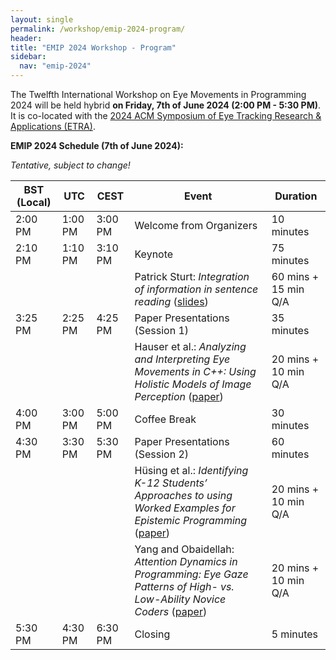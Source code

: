 ```yaml
---
layout: single
permalink: /workshop/emip-2024-program/
header:
title: "EMIP 2024 Workshop - Program"
sidebar:
  nav: "emip-2024"
---
```


The Twelfth International Workshop on Eye Movements in Programming 2024 will be held hybrid **on Friday, 7th of June 2024 (2:00 PM - 5:30 PM)**. It is co-located with the [2024 ACM Symposium of Eye Tracking Research & Applications (ETRA)](http://etra.acm.org/2024/).

**EMIP 2024 Schedule (7th of June 2024):**

*Tentative, subject to change!*

| BST (Local) | UTC | CEST  | Event | Duration |
| --- | --- | --- | --- | --- |
| 2:00 PM | 1:00 PM | 3:00 PM | Welcome from Organizers | 10 minutes |
| 2:10 PM | 1:10 PM | 3:10 PM | Keynote | 75 minutes |
| | | | Patrick Sturt: *Integration of information in sentence reading* ([slides](/assets/sturt_slides.pdf)) | 60 mins + 15 min Q/A |
| 3:25 PM | 2:25 PM | 4:25 PM | Paper Presentations (Session 1) | 35 minutes |
| | | | Hauser et al.: *Analyzing and Interpreting Eye Movements in C++: Using Holistic Models of Image Perception* ([paper](https://dl.acm.org/doi/10.1145/3649902.3655093)) | 20 mins + 10 min Q/A |
| 4:00 PM | 3:00 PM | 5:00 PM | Coffee Break | 30 minutes |
| 4:30 PM | 3:30 PM | 5:30 PM | Paper Presentations (Session 2) | 60 minutes |
| | | | Hüsing et al.: *Identifying K-12 Students’ Approaches to using Worked Examples for Epistemic Programming* ([paper](https://dl.acm.org/doi/10.1145/3649902.3655094)) | 20 mins + 10 min Q/A |
| | | | Yang and Obaidellah: *Attention Dynamics in Programming: Eye Gaze Patterns of High- vs. Low-Ability Novice Coders* ([paper](https://dl.acm.org/doi/10.1145/3649902.3655095)) | 20 mins + 10 min Q/A |
| 5:30 PM | 4:30 PM | 6:30 PM | Closing | 5 minutes |
